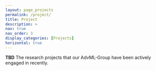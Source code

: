 ```yaml
---
layout: page_projects
permalink: /project/
title: Project
description: >
nav: true
nav_order: 3
display_categories: [Projects]
horizontal: true
---
```


<b>TBD</b> The research projects that our AdvML-Group have been actively engaged in recently.
